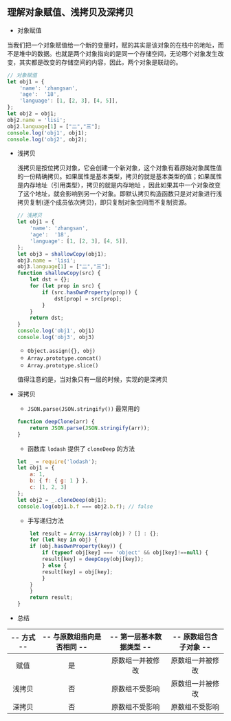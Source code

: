 ## 理解对象赋值、浅拷贝及深拷贝

* 对象赋值

当我们把一个对象赋值给一个新的变量时，赋的其实是该对象的在栈中的地址，而不是堆中的数据。也就是两个对象指向的是同一个存储空间，无论哪个对象发生改变，其实都是改变的存储空间的内容，因此，两个对象是联动的。

```js
// 对象赋值
let obj1 = {
    'name': 'zhangsan',
    'age':  '18',
    'language': [1, [2, 3], [4, 5]],
};
let obj2 = obj1;
obj2.name = 'lisi';
obj2.language[1] = ["二","三"];
console.log('obj1', obj1);
console.log('obj2', obj2);
```

* 浅拷贝

    浅拷贝是按位拷贝对象，它会创建一个新对象，这个对象有着原始对象属性值的一份精确拷贝。如果属性是基本类型，拷贝的就是基本类型的值；如果属性是内存地址（引用类型），拷贝的就是内存地址 ，因此如果其中一个对象改变了这个地址，就会影响到另一个对象。即默认拷贝构造函数只是对对象进行浅拷贝复制(逐个成员依次拷贝)，即只复制对象空间而不复制资源。

    ```js
    // 浅拷贝
    let obj1 = {
        'name': 'zhangsan',
        'age':  '18',
        'language': [1, [2, 3], [4, 5]],
    };
    let obj3 = shallowCopy(obj1);
    obj3.name = 'lisi';
    obj3.language[1] = ["二","三"];
    function shallowCopy(src) {
        let dst = {};
        for (let prop in src) {
            if (src.hasOwnProperty(prop)) {
                dst[prop] = src[prop];
            }
        }
        return dst;
    }
    console.log('obj1', obj1)
    console.log('obj3', obj3)
    ```
    
    - `Object.assign({}, obj)`
    - `Array.prototype.concat()`
    - `Array.prototype.slice()`

    值得注意的是，当对象只有一层的时候，实现的是深拷贝

* 深拷贝

    - `JSON.parse(JSON.stringify())` 最常用的
    ```js
    function deepClone(arr) {
        return JSON.parse(JSON.stringify(arr));
    }
    ```

    - 函数库 `lodash` 提供了 `cloneDeep` 的方法
    ```js
    let _ = require('lodash');
    let obj1 = {
        a: 1,
        b: { f: { g: 1 } },
        c: [1, 2, 3]
    };
    let obj2 = _.cloneDeep(obj1);
    console.log(obj1.b.f === obj2.b.f); // false
    ```

    - 手写递归方法
    ```js
        let result = Array.isArray(obj) ? [] : {};
        for (let key in obj) {
        if (obj.hasOwnProperty(key)) {
            if (typeof obj[key] === 'object' && obj[key]!==null) {
            result[key] = deepCopy(obj[key]); 
            } else {
            result[key] = obj[key];
            }
        }
        }
        return result;
    }
    ```

* 总结

| -- 方式 -- | -- 与原数组指向是否相同 -- | -- 第一层基本数据类型 -- | -- 原数组包含子对象 -- |
| :--------: | :----------------------: | :--------------------: | :-------------------: |
|    赋值    |           是             |  原数组一并被修改        | 原数组一并被修改        |
|  浅拷贝    |           否             |   原数组不受影响         | 原数组一并被修改        |
|  深拷贝    |           否             |   原数组不受影响         | 原数组不受影响          |

